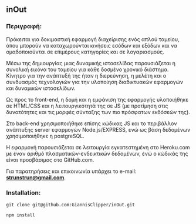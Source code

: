 ## inOut

### Περιγραφή:

Πρόκειται για δοκιμαστική εφαρμογή διαχείρισης ενός απλού ταμείου, όπου μπορούν να καταχωρούνται κινήσεις εσόδων και εξόδων και να ομαδοποιούνται σε επιμέρους κατηγορίες και σε λογαριασμούς. 

Μέσω της δημιουργίας μιας δυναμικής ιστοσελίδας παρουσιάζεται η συνολική εικόνα του ταμείου για κάθε δοσμένο χρονικό διάστημα.  
Κίνητρο για την ανάπτυξή της ήταν η διερεύνηση, η μελέτη και ο συνδυασμός τεχνολογιών για την υλοποίηση διαδικτυακών εφαρμογών και δυναμικών ιστοσελίδων.

Ως προς το front-end, η δομή και η εμφάνιση της εφαρμογής υλοποιήθηκε σε HTML/CSS και η λειτουργικότητά της σε JS (με προτίμηση στις δυνατότητες και τις μορφές σύνταξης των πιο πρόσφατων εκδόσεών της). 

Στο back-end χρησιμοποιήθηκε επίσης κώδικας JS και το περιβάλλον ανάπτυξης server εφαρμογών Node.js/EXPRESS, ενώ ως βάση δεδομένων χρησιμοποιήθηκε η postgreSQL.

Η εφαρμογή παρουσιάζεται σε λειτουργία εγκατεστημένη στο Heroku.com με έναν αριθμό πλασματικών-ενδεικτικών δεδομένων, ενώ ο κώδικάς της είναι προσβάσιμος στο GitHub.com. 

Για παρατηρήσεις και επικοινωνία υπάρχει το e-mail: **strunstrun@gmail.com**.

### Installation:

`git clone git@github.com:GiannisClipper/inOut.git`

`npm install`
